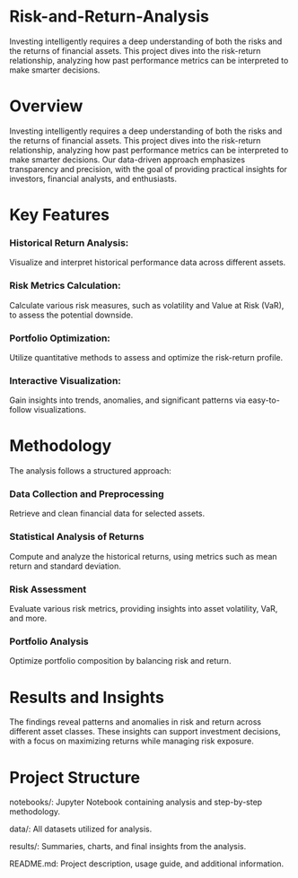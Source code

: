 # Risk-and-Return-Analysis
Investing intelligently requires a deep understanding of both the risks and the returns of financial assets. This project dives into the risk-return relationship, analyzing how past performance metrics can be interpreted to make smarter decisions.

# Overview
Investing intelligently requires a deep understanding of both the risks and the returns of financial assets. This project dives into the risk-return relationship, analyzing how past performance metrics can be interpreted to make smarter decisions. Our data-driven approach emphasizes transparency and precision, with the goal of providing practical insights for investors, financial analysts, and enthusiasts.

# Key Features
### Historical Return Analysis: 
Visualize and interpret historical performance data across different assets.

### Risk Metrics Calculation: 
Calculate various risk measures, such as volatility and Value at Risk (VaR), to assess the potential downside.

### Portfolio Optimization: 
Utilize quantitative methods to assess and optimize the risk-return profile.

### Interactive Visualization: 
Gain insights into trends, anomalies, and significant patterns via easy-to-follow visualizations.

# Methodology
The analysis follows a structured approach:

### Data Collection and Preprocessing
Retrieve and clean financial data for selected assets.

### Statistical Analysis of Returns
Compute and analyze the historical returns, using metrics such as mean return and standard deviation.

### Risk Assessment
Evaluate various risk metrics, providing insights into asset volatility, VaR, and more.

### Portfolio Analysis
Optimize portfolio composition by balancing risk and return.

# Results and Insights
The findings reveal patterns and anomalies in risk and return across different asset classes. These insights can support investment decisions, with a focus on maximizing returns while managing risk exposure.

# Project Structure
notebooks/: Jupyter Notebook containing analysis and step-by-step methodology.

data/: All datasets utilized for analysis.

results/: Summaries, charts, and final insights from the analysis.

README.md: Project description, usage guide, and additional information.
